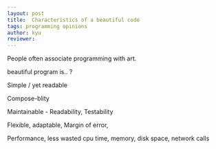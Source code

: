 ```yaml
---
layout: post
title:  Characteristics of a beautiful code
tags: programming opinions 
author: kyu
reviewer: 
---
```

People often associate programming with art.

beautiful program is.. ?

Simple / yet readable

Compose-blity

Maintainable - Readability, Testability

Flexible, adaptable, Margin of error,

Performance, less wasted cpu time, memory, disk space, network calls


